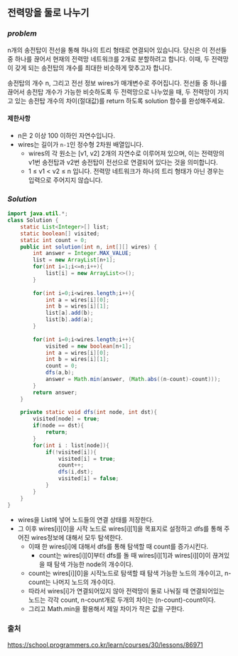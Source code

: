 ## **전력망을 둘로 나누기**


### ***problem***
n개의 송전탑이 전선을 통해 하나의 트리 형태로 연결되어 있습니다. 당신은 이 전선들 중 하나를 끊어서 현재의 전력망 네트워크를 2개로 분할하려고 합니다. 이때, 두 전력망이 갖게 되는 송전탑의 개수를 최대한 비슷하게 맞추고자 합니다.

송전탑의 개수 n, 그리고 전선 정보 wires가 매개변수로 주어집니다. 전선들 중 하나를 끊어서 송전탑 개수가 가능한 비슷하도록 두 전력망으로 나누었을 때, 두 전력망이 가지고 있는 송전탑 개수의 차이(절대값)를 return 하도록 solution 함수를 완성해주세요.

#### **제한사항**
- n은 2 이상 100 이하인 자연수입니다.
- wires는 길이가 `n-1`인 정수형 2차원 배열입니다.
    - wires의 각 원소는 [v1, v2] 2개의 자연수로 이루어져 있으며, 이는 전력망의 v1번 송전탑과 v2번 송전탑이 전선으로 연결되어 있다는 것을 의미합니다.
    - 1 ≤ v1 < v2 ≤ n 입니다.
전력망 네트워크가 하나의 트리 형태가 아닌 경우는 입력으로 주어지지 않습니다.

### ***Solution***
``` java
import java.util.*;
class Solution {
    static List<Integer>[] list;
    static boolean[] visited;
    static int count = 0;
    public int solution(int n, int[][] wires) {
        int answer = Integer.MAX_VALUE;
        list = new ArrayList[n+1];
        for(int i=1;i<=n;i++){
            list[i] = new ArrayList<>();
        }
        
        for(int i=0;i<wires.length;i++){
            int a = wires[i][0];
            int b = wires[i][1];
            list[a].add(b);
            list[b].add(a);
        }
        
        for(int i=0;i<wires.length;i++){
            visited = new boolean[n+1];
            int a = wires[i][0];
            int b = wires[i][1];
            count = 0;
            dfs(a,b);
            answer = Math.min(answer, (Math.abs((n-count)-count)));
        }
        return answer;
    }
    
    private static void dfs(int node, int dst){
        visited[node] = true;
        if(node == dst){
            return;
        }
        for(int i : list[node]){
            if(!visited[i]){
                visited[i] = true;
                count++;
                dfs(i,dst);
                visited[i] = false;
            }
        }
    }
}
```
- wires을 List에 넣어 노드들의 연결 상태를 저장한다.
- 그 이후 wires[i][0]을 시작 노드로 wires[i][1]을 목표지로 설정하고 dfs를 통해 주어진 wires정보에 대해서 모두 탐색한다.
    - 이때 한 wires[i]에 대해서 dfs를 통해 탐색할 때 count를 증가시킨다.
        - count는 wires[i][0]부터 dfs를 돌 때 wires[i][1]과 wires[i][0]이 끊겨있을 때 탐색 가능한 node의 개수이다.
    - count는 wires[i][0]을 시작노드로 탐색할 때 탐색 가능한 노드의 개수이고, n-count는 나머지 노드의 개수이다.
    - 따라서 wires[i]가 연결되어있지 않아 전력망이 둘로 나눠질 때 연결되어있는 노드는 각각 count, n-count개로 두개의 차이는 (n-count)-count이다.
    - 그리고 Math.min을 활용해서 제일 차이가 작은 값을 구한다.
### 출처
https://school.programmers.co.kr/learn/courses/30/lessons/86971